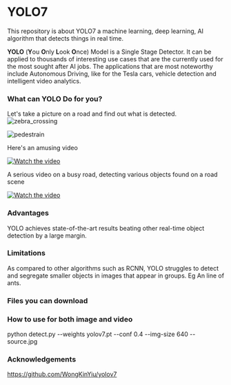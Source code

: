 # YOLO7
This repository is about YOLO7 a machine learning, deep learning, AI algorithm that detects things in real time.


**YOLO** (**Y**ou **O**nly **L**ook **O**nce) Model is a Single Stage Detector. It can be applied to thousands of interesting use cases that are the currently used for the most sought after AI jobs. The applications that are most noteworthy include Autonomous Driving, like for the Tesla cars, vehicle detection and intelligent video analytics.

### What can YOLO Do for you?

Let's take a picture on a road and find out what is detected.
![zebra_crossing](https://user-images.githubusercontent.com/20040679/189314947-1df02448-b0ea-4a19-bb03-62eafa5aea3a.jpeg)

![pedestrain](https://user-images.githubusercontent.com/20040679/189334520-0a48dd64-a3c6-4a6d-ab13-92100de9fd27.jpg)

Here's an amusing video 

[![Watch the video](https://user-images.githubusercontent.com/20040679/189306825-deeae945-f087-4289-b4fe-4892c9a1c431.png)](https://youtu.be/lxLyLIL7OsU)

A serious video on a busy road, detecting various objects found on a road scene

[![Watch the video](https://user-images.githubusercontent.com/20040679/189310695-f697081b-4c03-4cbb-a265-538e5a635e0d.png)](https://youtu.be/POqahsUFefE)

### Advantages

YOLO achieves state-of-the-art results beating other real-time object detection by a large margin.

### Limitations

As compared to other algorithms such as RCNN, YOLO struggles to detect and segregate smaller objects in images that appear in groups. Eg An line of ants.

### Files you can download


### How to use for both image and video
python detect.py --weights yolov7.pt --conf 0.4 --img-size 640 --source.jpg

### Acknowledgements
https://github.com/WongKinYiu/yolov7 

